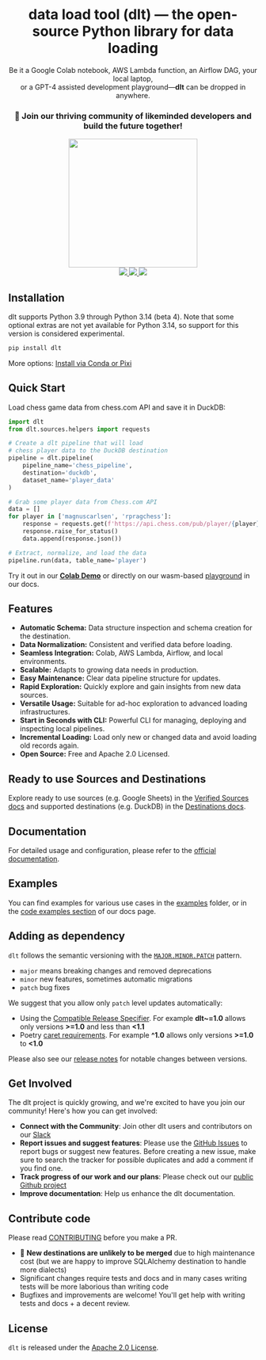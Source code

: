 <h1 align="center">
    <strong>data load tool (dlt) — the open-source Python library for data loading</strong>
</h1>
<p align="center">
Be it a Google Colab notebook, AWS Lambda function, an Airflow DAG, your local laptop,<br/>or a GPT-4 assisted development playground—<strong>dlt</strong> can be dropped in anywhere.
</p>


<h3 align="center">

🚀 Join our thriving community of likeminded developers and build the future together!

</h3>

<div align="center">
  <a target="_blank" href="https://dlthub.com/community" style="background:none">
    <img src="https://img.shields.io/badge/slack-join-dlt.svg?labelColor=191937&color=6F6FF7&logo=slack" style="width: 260px;"  />
  </a>
</div>
<div align="center">
  <a target="_blank" href="https://pypi.org/project/dlt/" style="background:none">
    <img src="https://img.shields.io/pypi/v/dlt?labelColor=191937&color=6F6FF7">
  </a>
  <a target="_blank" href="https://pypi.org/project/dlt/" style="background:none">
    <img src="https://img.shields.io/pypi/pyversions/dlt?labelColor=191937&color=6F6FF7">
  </a>
  <a target="_blank" href="https://pypi.org/project/dlt/" style="background:none">
    <img src="https://img.shields.io/pypi/dm/dlt?labelColor=191937&color=6F6FF7">
  </a>
</div>

## Installation

dlt supports Python 3.9 through Python 3.14 (beta 4). Note that some optional extras are not yet available for Python 3.14, so support for this version is considered experimental.

```sh
pip install dlt
```

More options: [Install via Conda or Pixi](https://dlthub.com/docs/reference/installation#31-install-dlt-via-pixi-or-conda)


## Quick Start

Load chess game data from chess.com API and save it in DuckDB:

```python
import dlt
from dlt.sources.helpers import requests

# Create a dlt pipeline that will load
# chess player data to the DuckDB destination
pipeline = dlt.pipeline(
    pipeline_name='chess_pipeline',
    destination='duckdb',
    dataset_name='player_data'
)

# Grab some player data from Chess.com API
data = []
for player in ['magnuscarlsen', 'rpragchess']:
    response = requests.get(f'https://api.chess.com/pub/player/{player}')
    response.raise_for_status()
    data.append(response.json())

# Extract, normalize, and load the data
pipeline.run(data, table_name='player')
```


Try it out in our **[Colab Demo](https://colab.research.google.com/drive/1NfSB1DpwbbHX9_t5vlalBTf13utwpMGx?usp=sharing)** or directly on our wasm-based [playground](https://dlthub.com/docs/tutorial/playground) in our docs.

## Features

- **Automatic Schema:** Data structure inspection and schema creation for the destination.
- **Data Normalization:** Consistent and verified data before loading.
- **Seamless Integration:** Colab, AWS Lambda, Airflow, and local environments.
- **Scalable:** Adapts to growing data needs in production.
- **Easy Maintenance:** Clear data pipeline structure for updates.
- **Rapid Exploration:** Quickly explore and gain insights from new data sources.
- **Versatile Usage:** Suitable for ad-hoc exploration to advanced loading infrastructures.
- **Start in Seconds with CLI:** Powerful CLI for managing, deploying and inspecting local pipelines.
- **Incremental Loading:** Load only new or changed data and avoid loading old records again.
- **Open Source:** Free and Apache 2.0 Licensed.

## Ready to use Sources and Destinations

Explore ready to use sources (e.g. Google Sheets) in the [Verified Sources docs](https://dlthub.com/docs/dlt-ecosystem/verified-sources) and supported destinations (e.g. DuckDB) in the [Destinations docs](https://dlthub.com/docs/dlt-ecosystem/destinations).

## Documentation

For detailed usage and configuration, please refer to the [official documentation](https://dlthub.com/docs).

## Examples

You can find examples for various use cases in the [examples](docs/examples) folder, or in the [code examples section](https://dlthub.com/docs/examples) of our docs page.

## Adding as dependency

`dlt` follows the semantic versioning with the [`MAJOR.MINOR.PATCH`](https://peps.python.org/pep-0440/#semantic-versioning) pattern.

* `major` means breaking changes and removed deprecations
* `minor` new features, sometimes automatic migrations
* `patch` bug fixes

We suggest that you allow only `patch` level updates automatically:
* Using the [Compatible Release Specifier](https://packaging.python.org/en/latest/specifications/version-specifiers/#compatible-release). For example **dlt~=1.0** allows only versions **>=1.0** and less than **<1.1**
* Poetry [caret requirements](https://python-poetry.org/docs/dependency-specification/). For example **^1.0** allows only versions **>=1.0** to **<1.0**

Please also see our [release notes](https://github.com/dlt-hub/dlt/releases) for notable changes between versions.

## Get Involved

The dlt project is quickly growing, and we're excited to have you join our community! Here's how you can get involved:

- **Connect with the Community**: Join other dlt users and contributors on our [Slack](https://dlthub.com/community)
- **Report issues and suggest features**: Please use the [GitHub Issues](https://github.com/dlt-hub/dlt/issues) to report bugs or suggest new features. Before creating a new issue, make sure to search the tracker for possible duplicates and add a comment if you find one.
- **Track progress of our work and our plans**: Please check out our [public Github project](https://github.com/orgs/dlt-hub/projects/9)
- **Improve documentation**: Help us enhance the dlt documentation.

## Contribute code
Please read [CONTRIBUTING](CONTRIBUTING.md) before you make a PR.

- 📣 **New destinations are unlikely to be merged** due to high maintenance cost (but we are happy to improve SQLAlchemy destination to handle more dialects)
- Significant changes require tests and docs and in many cases writing tests will be more laborious than writing code
- Bugfixes and improvements are welcome! You'll get help with writing tests and docs + a decent review.

## License

`dlt` is released under the [Apache 2.0 License](LICENSE.txt).
